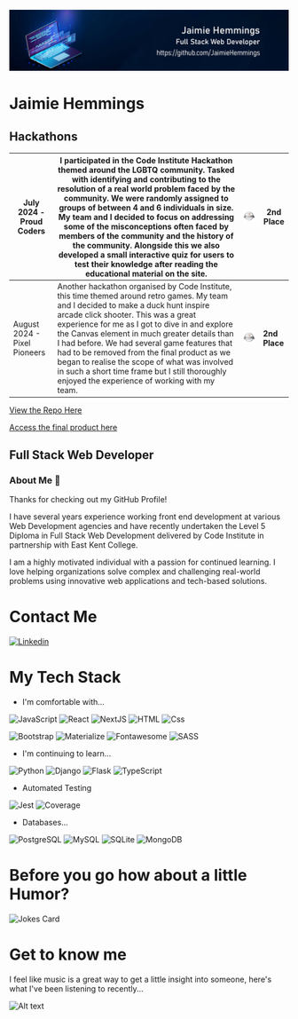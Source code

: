 ![Profile Banner](Untitled-1.jpg)

# Jaimie Hemmings

## Hackathons

| July 2024 - Proud Coders     | I participated in the Code Institute Hackathon themed around the LGBTQ community. Tasked with identifying and contributing to the resolution of a real world problem faced by the community. We were randomly assigned to groups of between 4 and 6 individuals in size. My team and I decided to focus on addressing some of the misconceptions often faced by members of the community and the history of the community. Alongside this we also developed a small interactive quiz for users to test their knowledge after reading the educational material on the site. | ![Hackathon badge for 2nd place](pride-hackathon-badge.png) | **2nd Place** |
|------------------------------|----------------------------------------------------------------------------------------------------------------------------------------------------------------------------------------------------------------------------------------------------------------------------------------------------------------------------------------------------------------------------------------------------------------------------------------------------------------------------------------------------------------------------------------------------------------------------|-------------------------------------------------------------|---------------|
| August 2024 - Pixel Pioneers | Another hackathon organised by Code Institute, this time themed around retro games. My team and I decided to make a duck hunt inspire arcade click shooter. This was a great experience for me as I got to dive in and explore the Canvas element in much greater details than I had before. We had several game features that had to be removed from the final product as we began to realise the scope of what was involved in such a short time frame but I still thoroughly enjoyed the experience of working with my team.                                            | ![Hackathon Badge for 2nd Place](pride-hackathon-badge.png) | **2nd Place** |

[View the Repo Here](https://github.com/Declan444/24-7-hackathon-team9)

[Access the final product here](https://declan444.github.io/24-7-hackathon-team9/)

## Full Stack Web Developer

### About Me 👋

Thanks for checking out my GitHub Profile!

I have several years experience working front end development at various Web Development agencies and have recently undertaken the Level 5 Diploma in Full Stack Web Development delivered by Code Institute in partnership with East Kent College.

I am a highly motivated individual with a passion for continued learning. I love helping organizations solve complex and challenging real-world problems using innovative web applications and tech-based solutions.

# Contact Me

<a href="https://www.linkedin.com/in/jaimie-hemmings-379786271/">
  <img
    alt="Linkedin" target="_blank" rel="noopener noreferrer"
    src="https://img.shields.io/badge/linkedin-0077B5?logo=linkedin&logoColor=white&style=for-the-badge"
  />
</a>

# My Tech Stack

- I'm comfortable with...

<p dir="auto">
  <img alt="JavaScript" src="https://img.shields.io/badge/javascript-%23323330.svg?style=for-the-badge&logo=javascript&logoColor=%23F7DF1E" />
  <img alt="React" src="https://img.shields.io/badge/react-%2320232a.svg?style=for-the-badge&amp;logo=react&amp;logoColor=%2361DAFB" />
  <img alt="NextJS" src="https://img.shields.io/badge/Next-black?style=for-the-badge&logo=next.js&logoColor=white" />
  <img alt="HTML" src="https://img.shields.io/badge/html5-E34F26?logo=html5&logoColor=white&style=for-the-badge" />
  <img alt="Css" src="https://img.shields.io/badge/css%203-1572B6?logo=css3&logoColor=white&style=for-the-badge" />
</p>

<p dir="auto">
  <img alt="Bootstrap" src="https://img.shields.io/badge/bootstrap-7952B3?logo=bootstrap&logoColor=white&style=for-the-badge" />
  <img alt="Materialize" src="https://img.shields.io/badge/materialize-ee6e73?logo=materialize&logoColor=white&style=for-the-badge" />
  <img alt="Fontawesome" src="https://img.shields.io/badge/fontawesome-4f89d0?logo=fontawesome&logoColor=white&style=for-the-badge" />
  <img alt="SASS" src="https://img.shields.io/badge/SASS-hotpink.svg?style=for-the-badge&logo=SASS&logoColor=white" />
</p>

- I'm continuing to learn...

<p dir="auto">
  <img alt="Python" src="https://img.shields.io/badge/python-3670A0?style=for-the-badge&logo=python&logoColor=ffdd54" />
  <img alt="Django" src="https://img.shields.io/badge/django-%23092E20.svg?style=for-the-badge&logo=django&logoColor=white" />
  <img alt="Flask" src="https://img.shields.io/badge/flask-000000?logo=flask&logoColor=white&style=for-the-badge" />
  <img alt="TypeScript" src="https://img.shields.io/badge/typescript-%23007ACC.svg?style=for-the-badge&logo=typescript&logoColor=white" />
</p>

- Automated Testing

<p dir="auto">
  <img alt="Jest" src="https://img.shields.io/badge/Jest-C21325?logo=jest&logoColor=white&style=for-the-badge" />
  <img alt="Coverage" src="https://img.shields.io/badge/coverage-2980b9?logo=coverage&logoColor=white&style=for-the-badge" />
</p>

- Databases...

<p dir="auto">
    <img alt="PostgreSQL" src="https://img.shields.io/badge/postgreSQL-4169E1?logo=PostgreSQL&logoColor=white&style=for-the-badge" />
    <img alt="MySQL" src="https://img.shields.io/badge/mysql-00618a?logo=mysql&logoColor=white&style=for-the-badge" />
    <img alt="SQLite" src="https://img.shields.io/badge/sqlite-84caec?logo=sqlite&logoColor=blue&style=for-the-badge" />
    <img alt="MongoDB" src="https://img.shields.io/badge/mongodb-47A248?logo=mongodb&logoColor=white&style=for-the-badge" />
 </p>

# Before you go how about a little Humor?

![Jokes Card](https://readme-jokes.vercel.app/api/ 'theme=merko&margin-w=60')

# Get to know me

I feel like music is a great way to get a little insight into someone, here's what I've been listening to recently...

![Alt text](https://spotify-recently-played-readme.vercel.app/api?user=112298241)
